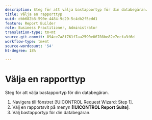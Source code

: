 ```yaml
---
description: Steg för att välja bastapportyp för din databegäran.
title: Välja en rapporttyp
uuid: ebb682b8-590e-4484-9c29-5c4db2f5edd1
feature: Report Builder
role: Business Practitioner, Administrator
translation-type: tm+mt
source-git-commit: 894ee7a8f761f7aa2590e06708be82e7ecfa3f6d
workflow-type: tm+mt
source-wordcount: '54'
ht-degree: 18%

---
```



# Välja en rapporttyp

Steg för att välja bastapportyp för din databegäran.

1. Navigera till fönstret [!UICONTROL Request Wizard: Step 1].
1. Välj en rapportsvit på menyn **[!UICONTROL Report Suite]**.
1. Välj bastapportyp för din databegäran.
